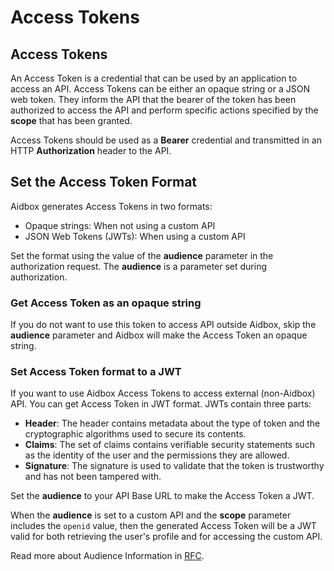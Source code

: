 # Access Tokens

## Access Tokens

An Access Token is a credential that can be used by an application to access an API. Access Tokens can be either an opaque string or a JSON web token. They inform the API that the bearer of the token has been authorized to access the API and perform specific actions specified by the **scope** that has been granted.

Access Tokens should be used as a **Bearer** credential and transmitted in an HTTP **Authorization** header to the API.

## Set the Access Token Format

Aidbox generates Access Tokens in two formats:

* Opaque strings: When not using a custom API
* JSON Web Tokens \(JWTs\): When using a custom API

Set the format using the value of the **audience** parameter in the authorization request. The **audience** is a parameter set during authorization. 

### Get Access Token as an opaque string

If you do not want to use this token to access API outside Aidbox, skip the **audience** parameter  and Aidbox will make the Access Token an opaque string.

### Set Access Token format to a JWT

If you want to use Aidbox Access Tokens to access external \(non-Aidbox\) API. You can get Access Token in JWT format. JWTs contain three parts:

* **Header**: The header contains metadata about the type of token and the cryptographic algorithms used to secure its contents.
* **Claims**: The set of claims contains verifiable security statements such as the identity of the user and the permissions they are allowed.
* **Signature**: The signature is used to validate that the token is trustworthy and has not been tampered with.

Set the **audience** to your API Base URL to make the Access Token a JWT.

When the **audience** is set to a custom API and the **scope** parameter includes the `openid` value, then the generated Access Token will be a JWT valid for both retrieving the user's profile and for accessing the custom API.

Read more about Audience Information in [RFC](https://tools.ietf.org/id/draft-tschofenig-oauth-audience-00.html).

